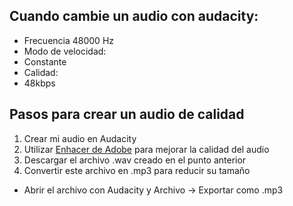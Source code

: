 ## Cuando cambie un audio con audacity:

- Frecuencia 48000 Hz
- Modo de velocidad:
- Constante
- Calidad:
- 48kbps

## Pasos para crear un audio de calidad

1. Crear mi audio en Audacity
2. Utilizar [Enhacer de Adobe](https://podcast.adobe.com/enhance#) para mejorar la calidad del audio
3. Descargar el archivo .wav creado en el punto anterior
4. Convertir este archivo en .mp3 para reducir su tamaño
- Abrir el archivo con Audacity y Archivo -> Exportar como .mp3